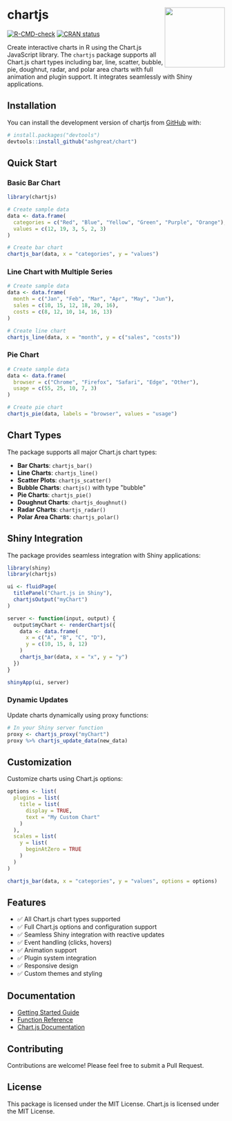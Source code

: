 # chartjs <img src="man/figures/logo.png" align="right" height="139" />

<!-- badges: start -->
[![R-CMD-check](https://github.com/ashgreat/chart/actions/workflows/R-CMD-check.yaml/badge.svg)](https://github.com/ashgreat/chart/actions/workflows/R-CMD-check.yaml)
[![CRAN status](https://www.r-pkg.org/badges/version/chartjs)](https://CRAN.R-project.org/package=chartjs)
<!-- badges: end -->

Create interactive charts in R using the Chart.js JavaScript library. The `chartjs` package supports all Chart.js chart types including bar, line, scatter, bubble, pie, doughnut, radar, and polar area charts with full animation and plugin support. It integrates seamlessly with Shiny applications.

## Installation

You can install the development version of chartjs from [GitHub](https://github.com/) with:

``` r
# install.packages("devtools")
devtools::install_github("ashgreat/chart")
```

## Quick Start

### Basic Bar Chart

```r
library(chartjs)

# Create sample data
data <- data.frame(
  categories = c("Red", "Blue", "Yellow", "Green", "Purple", "Orange"),
  values = c(12, 19, 3, 5, 2, 3)
)

# Create bar chart
chartjs_bar(data, x = "categories", y = "values")
```

### Line Chart with Multiple Series

```r
# Create sample data
data <- data.frame(
  month = c("Jan", "Feb", "Mar", "Apr", "May", "Jun"),
  sales = c(10, 15, 12, 18, 20, 16),
  costs = c(8, 12, 10, 14, 16, 13)
)

# Create line chart
chartjs_line(data, x = "month", y = c("sales", "costs"))
```

### Pie Chart

```r
# Create sample data  
data <- data.frame(
  browser = c("Chrome", "Firefox", "Safari", "Edge", "Other"),
  usage = c(55, 25, 10, 7, 3)
)

# Create pie chart
chartjs_pie(data, labels = "browser", values = "usage")
```

## Chart Types

The package supports all major Chart.js chart types:

- **Bar Charts**: `chartjs_bar()`
- **Line Charts**: `chartjs_line()`
- **Scatter Plots**: `chartjs_scatter()`
- **Bubble Charts**: `chartjs()` with type "bubble"
- **Pie Charts**: `chartjs_pie()`
- **Doughnut Charts**: `chartjs_doughnut()`
- **Radar Charts**: `chartjs_radar()`
- **Polar Area Charts**: `chartjs_polar()`

## Shiny Integration

The package provides seamless integration with Shiny applications:

```r
library(shiny)
library(chartjs)

ui <- fluidPage(
  titlePanel("Chart.js in Shiny"),
  chartjsOutput("myChart")
)

server <- function(input, output) {
  output$myChart <- renderChartjs({
    data <- data.frame(
      x = c("A", "B", "C", "D"),
      y = c(10, 15, 8, 12)
    )
    chartjs_bar(data, x = "x", y = "y")
  })
}

shinyApp(ui, server)
```

### Dynamic Updates

Update charts dynamically using proxy functions:

```r
# In your Shiny server function
proxy <- chartjs_proxy("myChart")
proxy %>% chartjs_update_data(new_data)
```

## Customization

Customize charts using Chart.js options:

```r
options <- list(
  plugins = list(
    title = list(
      display = TRUE,
      text = "My Custom Chart"
    )
  ),
  scales = list(
    y = list(
      beginAtZero = TRUE
    )
  )
)

chartjs_bar(data, x = "categories", y = "values", options = options)
```

## Features

- ✅ All Chart.js chart types supported
- ✅ Full Chart.js options and configuration support  
- ✅ Seamless Shiny integration with reactive updates
- ✅ Event handling (clicks, hovers)
- ✅ Animation support
- ✅ Plugin system integration
- ✅ Responsive design
- ✅ Custom themes and styling

## Documentation

- [Getting Started Guide](https://ashgreat.github.io/chart/articles/getting-started.html)
- [Function Reference](https://ashgreat.github.io/chart/reference/)
- [Chart.js Documentation](https://www.chartjs.org/docs/latest/)

## Contributing

Contributions are welcome! Please feel free to submit a Pull Request.

## License

This package is licensed under the MIT License. Chart.js is licensed under the MIT License.